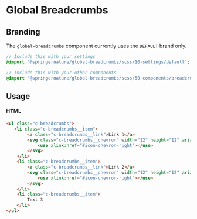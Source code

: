 # Global Breadcrumbs

## Branding

The `global-breadcrumbs` component currently uses the `DEFAULT` brand only.

```scss
// Include this with your settings
@import '@springernature/global-breadcrumbs/scss/10-settings/default';

// Include this with your other components
@import '@springernature/global-breadcrumbs/scss/50-components/breadcrumbs';
```

## Usage

#### HTML
```html
<ul class="c-breadcrumbs">
   <li class="c-breadcrumbs__item">
        <a class="c-breadcrumbs__link">Link 1</a>
        <svg class="c-breadcrumbs__chevron" width="12" height="12" aria-hidden="true" focusable="false">
            <use xlink:href="#icon-chevron-right"></use>
        </svg>
    </li>
    <li class="c-breadcrumbs__item">
        <a class="c-breadcrumbs__link">Link 2</a>
        <svg class="c-breadcrumbs__chevron" width="12" height="12" aria-hidden="true" focusable="false">
            <use xlink:href="#icon-chevron-right"></use>
        </svg>
    </li>
    <li class="c-breadcrumbs__item">
        Text 3
    </li>
</ul>
```
